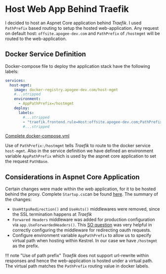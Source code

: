 # Host Web App Behind Traefik

I decided to host an Aspnet Core application behind _Traefik_. I used `PathPrefix` based routing to setup the hosted web-application. Any request on default host: `offsite.apogee-dev.com` and `PathPrefix` of `/hostmgmt` will be routed to the web-application.

## Docker Service Definition

Docker-compose file to deploy the application stack have the following labels:

```yaml
services:
  host-mgmt:
    image: docker-registry.apogee-dev.com/host-mgmt
    #...stripped
    environment:
      - AppPathPrefix=/hostmgmt
    deploy:
      labels:
        #...stripped
        - "traefik.frontend.rule=Host:offsite.apogee-dev.com;PathPrefix:/hostmgmt"
        #...stripped
```

[Complete docker-compose.yml](https://github.com/ajaxe/private-hosting/blob/master/host-mgmt/docker-compose.yml)

Use of `PathPrefix:/hostmgmt` tells _Traefik_ to route to the docker service `host-mgmt`. Also in the service definition we have defined an environment variable `AppPathPrefix` which is used by the aspnet core application to set the request `PathBase`.

## Considerations in Aspnet Core Application

Certain changes were made within the web application, for it to be hosted behind the proxy. Complete `Startup.cs`can be found [here](https://github.com/ajaxe/host-mgmt/blob/master/HostingUserMgmt/Startup.cs). The summary of the changes:

* `UseHttpsRedirection()` and `UseHsts()` middlewares were removed, since the SSL termination happens at _Traefik_
* `Forwared Headers` middleware was added for production configuration via `app.UseForwardedHeaders()`. This [SO question](https://stackoverflow.com/questions/43860128/asp-net-core-google-authentication) was very helpful in correctly configuring the middleware for redirecting oauth requests.
* Configure environment variable `AppPathPrefix` to allow us to specify virtual path when hosting within Kestrel. In our case we have `/hostmgmt` as the prefix.

!!! note "Use of path prefix"
    _Traefik_ does not support url-rewrite within responses and hence the web-application is hosted under a virtual path. The virtual path matches the `PathPrefix` routing value in docker labels.
